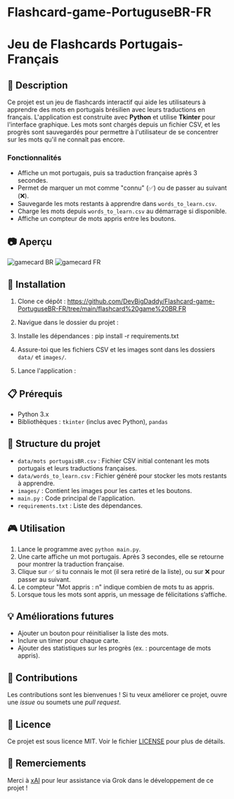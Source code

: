 # Flashcard-game-PortuguseBR-FR

# Jeu de Flashcards Portugais-Français

## 📖 Description
Ce projet est un jeu de flashcards interactif qui aide les utilisateurs à apprendre des mots en portugais brésilien avec leurs traductions en français. L'application est construite avec **Python** et utilise **Tkinter** pour l'interface graphique. Les mots sont chargés depuis un fichier CSV, et les progrès sont sauvegardés pour permettre à l'utilisateur de se concentrer sur les mots qu'il ne connaît pas encore.

### Fonctionnalités
- Affiche un mot portugais, puis sa traduction française après 3 secondes.
- Permet de marquer un mot comme "connu" (✅) ou de passer au suivant (❌).
- Sauvegarde les mots restants à apprendre dans `words_to_learn.csv`.
- Charge les mots depuis `words_to_learn.csv` au démarrage si disponible.
- Affiche un compteur de mots appris entre les boutons.

## 📷 Aperçu

![gamecard BR](https://github.com/user-attachments/assets/aa9d024e-5dd4-4291-9df6-6f3ce26e8d9a)
![gamecard FR](https://github.com/user-attachments/assets/8ac28a6c-7691-406a-b569-4b63f439acb6)

## 🚀 Installation
1. Clone ce dépôt : https://github.com/DevBigDaddy/Flashcard-game-PortuguseBR-FR/tree/main/flashcard%20game%20BR.FR

2. Navigue dans le dossier du projet :

3. Installe les dépendances :
   pip install -r requirements.txt

4. Assure-toi que les fichiers CSV et les images sont dans les dossiers `data/` et `images/`.
   
5. Lance l'application :
   
## 📋 Prérequis
- Python 3.x
- Bibliothèques : `tkinter` (inclus avec Python), `pandas`

## 📂 Structure du projet
- `data/mots portugaisBR.csv` : Fichier CSV initial contenant les mots portugais et leurs traductions françaises.
- `data/words_to_learn.csv` : Fichier généré pour stocker les mots restants à apprendre.
- `images/` : Contient les images pour les cartes et les boutons.
- `main.py` : Code principal de l'application.
- `requirements.txt` : Liste des dépendances.

## 🎮 Utilisation
1. Lance le programme avec `python main.py`.
2. Une carte affiche un mot portugais. Après 3 secondes, elle se retourne pour montrer la traduction française.
3. Clique sur ✅ si tu connais le mot (il sera retiré de la liste), ou sur ❌ pour passer au suivant.
4. Le compteur "Mot appris : n" indique combien de mots tu as appris.
5. Lorsque tous les mots sont appris, un message de félicitations s’affiche.

## 💡 Améliorations futures
- Ajouter un bouton pour réinitialiser la liste des mots.
- Inclure un timer pour chaque carte.
- Ajouter des statistiques sur les progrès (ex. : pourcentage de mots appris).

## 🤝 Contributions
Les contributions sont les bienvenues ! Si tu veux améliorer ce projet, ouvre une *issue* ou soumets une *pull request*.

## 📜 Licence
Ce projet est sous licence MIT. Voir le fichier [LICENSE](LICENSE) pour plus de détails.

## 🙏 Remerciements
Merci à [xAI](https://x.ai/) pour leur assistance via Grok dans le développement de ce projet !
